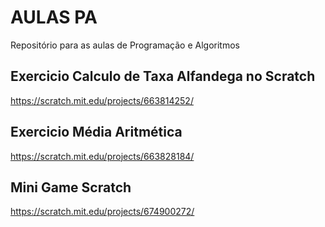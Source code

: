 # AULAS PA
Repositório para as aulas de Programação e Algoritmos

## Exercicio Calculo de Taxa Alfandega no Scratch
https://scratch.mit.edu/projects/663814252/

## Exercicio Média Aritmética
https://scratch.mit.edu/projects/663828184/

## Mini Game Scratch
https://scratch.mit.edu/projects/674900272/

